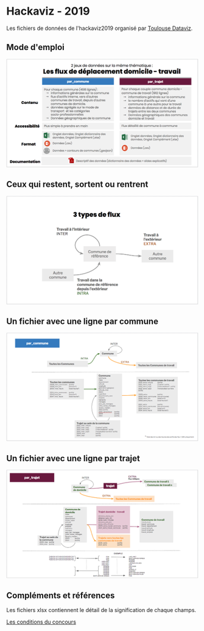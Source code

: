 # Hackaviz - 2019
Les fichiers de données de l'hackaviz2019 organisé par [Toulouse Dataviz](https://toulouse-dataviz.fr).

## Mode d'emploi

![](Intro.png)

## Ceux qui restent, sortent ou rentrent

![](Intro4.png)

## Un fichier avec une ligne par commune

![](Intro3.png)

## Un fichier avec une ligne par trajet

![](Intro2.png)

## Compléments et références

Les fichiers xlsx contiennent le détail de la signification de chaque champs.

[Les conditions du concours](http://toulouse-dataviz.fr/hackaviz-2019-2)






